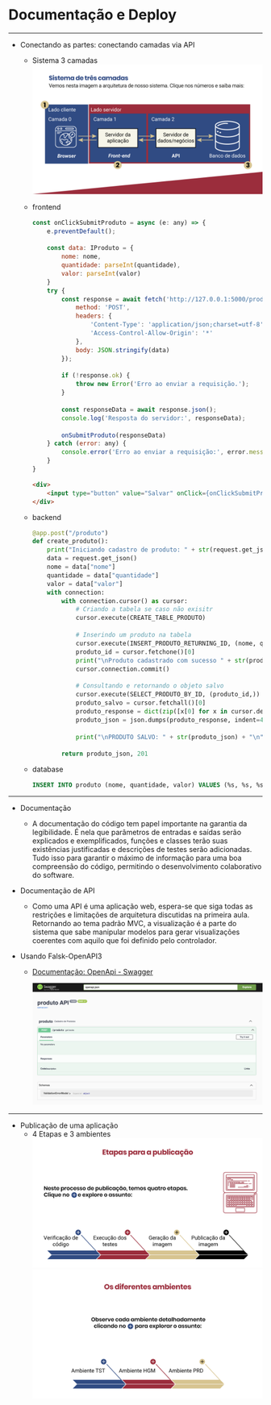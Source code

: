 # Documentação e Deploy
---
- Conectando as partes: conectando camadas via API
    - Sistema 3 camadas
        ![sistema_3_camadas](../images/sistema_3_camadas.png)
    - frontend
        ```javascript
        const onClickSubmitProduto = async (e: any) => {
            e.preventDefault();

            const data: IProduto = {
                nome: nome,
                quantidade: parseInt(quantidade),
                valor: parseInt(valor)
            }
            try {
                const response = await fetch('http://127.0.0.1:5000/produto', {
                    method: 'POST',
                    headers: {
                        'Content-Type': 'application/json;charset=utf-8',
                        'Access-Control-Allow-Origin': '*'
                    },
                    body: JSON.stringify(data)
                });
        
                if (!response.ok) {
                    throw new Error('Erro ao enviar a requisição.');
                }
        
                const responseData = await response.json();
                console.log('Resposta do servidor:', responseData);
            
                onSubmitProduto(responseData)
            } catch (error: any) {
                console.error('Erro ao enviar a requisição:', error.message);
            }
        }
        ```

        ```html
        <div>
            <input type="button" value="Salvar" onClick={onClickSubmitProduto}/>
        </div>
        ```

    - backend
        ```python
        @app.post("/produto")
        def create_produto():
            print("Iniciando cadastro de produto: " + str(request.get_json()) + "\n")
            data = request.get_json()
            nome = data["nome"]
            quantidade = data["quantidade"]
            valor = data["valor"]
            with connection:
                with connection.cursor() as cursor:
                    # Criando a tabela se caso não exisitr 
                    cursor.execute(CREATE_TABLE_PRODUTO)
                    
                    # Inserindo um produto na tabela
                    cursor.execute(INSERT_PRODUTO_RETURNING_ID, (nome, quantidade, valor))
                    produto_id = cursor.fetchone()[0]
                    print("\nProduto cadastrado com sucesso " + str(produto_id) + "\n")
                    cursor.connection.commit()
                    
                    # Consultando e retornando o objeto salvo
                    cursor.execute(SELECT_PRODUTO_BY_ID, (produto_id,))
                    produto_salvo = cursor.fetchall()[0]
                    produto_response = dict(zip([x[0] for x in cursor.description], produto_salvo))
                    produto_json = json.dumps(produto_response, indent=4, sort_keys=True, default=str)
                    
                    print("\nPRODUTO SALVO: " + str(produto_json) + "\n")

                return produto_json, 201
        ```

    - database
        ```sql
        INSERT INTO produto (nome, quantidade, valor) VALUES (%s, %s, %s) RETURNING id;
        ```
---
- Documentação
    - A documentação do código tem papel importante na garantia da legibilidade. É nela que parâmetros de entradas e saídas serão explicados e exemplificados, funções e classes terão suas existências justificadas e descrições de testes serão adicionadas. Tudo isso para garantir o máximo de informação para uma boa compreensão do código, permitindo o desenvolvimento colaborativo do software.

- Documentação de API
    - Como uma API é uma aplicação web, espera-se que siga todas as restrições e limitações de arquitetura discutidas na primeira aula. Retornando ao tema padrão MVC, a visualização é a parte do sistema que sabe manipular modelos para gerar visualizações coerentes com aquilo que foi definido pelo controlador.

- Usando Falsk-OpenAPI3
    - [Documentação: OpenApi - Swagger](https://pypi.org/project/flask-openapi3/)

        ![swagger](../images/swagger.png)
---
- Publicação de uma aplicação
    - 4 Etapas e 3 ambientes
        ![4_etapas](../images/4_etapas.png)
        ![3_ambientes](../images/3_ambientes.png)